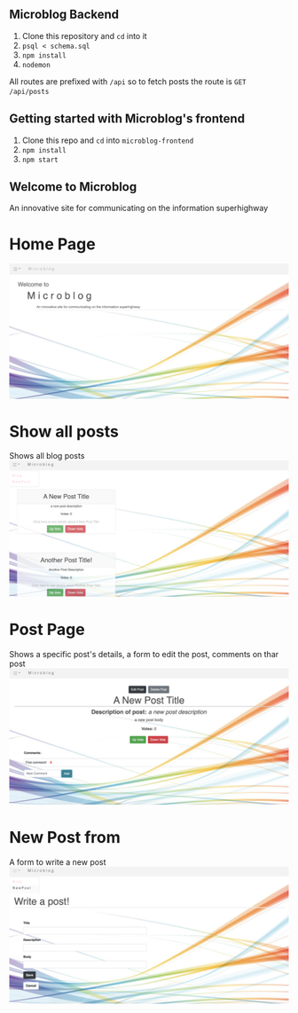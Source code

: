 ## Microblog Backend

1.  Clone this repository and `cd` into it
2.  `psql < schema.sql`
3.  `npm install`
4.  `nodemon`

All routes are prefixed with `/api` so to fetch posts the route is `GET /api/posts`

## Getting started with Microblog's frontend

1. Clone this repo and `cd` into `microblog-frontend`
2. `npm install`
3. `npm start`

## Welcome to Microblog
An innovative site for communicating on the information superhighway

# Home Page
![website homepage](./images/home.png)

# Show all posts
Shows all blog posts
![website PostList](./images/posts.png)

# Post Page
Shows a specific post's details, a form to edit the post, comments on thar post
![website homepage](./images/post.png)

# New Post from
A form to write a new post
![website homepage](./images/newpost.png)

